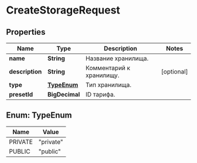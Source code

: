

# CreateStorageRequest


## Properties

| Name | Type | Description | Notes |
|------------ | ------------- | ------------- | -------------|
|**name** | **String** | Название хранилища. |  |
|**description** | **String** | Комментарий к хранилищу. |  [optional] |
|**type** | [**TypeEnum**](#TypeEnum) | Тип хранилища. |  |
|**presetId** | **BigDecimal** | ID тарифа. |  |



## Enum: TypeEnum

| Name | Value |
|---- | -----|
| PRIVATE | &quot;private&quot; |
| PUBLIC | &quot;public&quot; |



